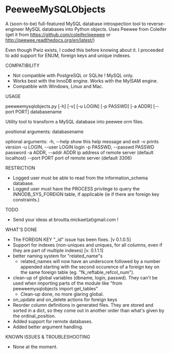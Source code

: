 PeeweeMySQLObjects
==================

A (soon-to-be) full-featured MySQL database introspection tool to reverse-engineer MySQL databases into Python objects.
Uses Peewee from Coleifer (get it from https://github.com/coleifer/peewee or http://peewee.readthedocs.org/en/latest/)

Even though Pwiz exists, I coded this before knowing about it. I proceeded to add support for ENUM, foreign keys and unique indexes.

COMPATIBILITY
* Not compatible with PostgreSQL or SQLite ! MySQL only.
* Works best with the InnoDB engine. Works with the MyISAM engine.
* Compatible with Windows, Linux and Mac. 

USAGE

peeweemysqlobjects.py [-h] [-v] [-u LOGIN] [-p PASSWD] [-a ADDR]
                             [--port PORT]
                             databasename

Utility tool to transform a MySQL database into peewee orm files.

positional arguments:
  databasename

optional arguments:
  -h, --help            show this help message and exit
  -v                    prints version
  -u LOGIN, --user LOGIN
                        login
  -p PASSWD, --passwd PASSWD
                        password
  -a ADDR, --addr ADDR  ip address of remote server (default localhost)
  --port PORT           port of remote server (default 3306)

RESTRICTION
* Logged user must be able to read from the information_schema database.
* Logged user must have the PROCESS privilege to query the INNODB_SYS_FOREIGN table, if applicable (ie if there are foreign key constraints.)

TODO
* Send your ideas at broutta.mickael(at)gmail.com !

WHAT'S DONE
* The FOREIGN KEY "_id" issue has been fixes. [v 0.1.0.5]
* Support for indexes (non-uniques and uniques, for all columns, even if they are part of multiple indexes) [v. 0.1.1.1]
* better naming system for "related_name"s
    * related_names will now have an underscore followed by a number appended starting with the second occurence of a foreign key on the same foreign table (eg. "fk_reftable_refcol_num").
* clean-up of global variables (dbname, login, passwd). They can't be used when importing parts of the module like "from peeweemysqlobjects import get_tables"
    * Clean-up done, no more glaring global.
* on_update and on_delete actions for foreign keys
* Reorder column definitions in generated files. They are stored and sorted in a dict, so they come out in another order than what's given by the ordinal_position.
* Added support for remote databases.
* Added better argument handling.

KNOWN ISSUES & TROUBLESHOOTING
* None at the moment.